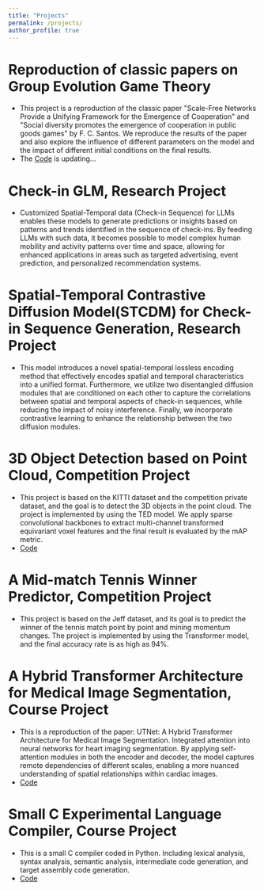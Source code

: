 ```yaml
---
title: "Projects"
permalink: /projects/
author_profile: true
---
```


Reproduction of classic papers on Group Evolution Game Theory
======
* This project is a reproduction of the classic paper "Scale-Free Networks Provide a Unifying Framework for the Emergence of Cooperation" and "Social diversity promotes the emergence of cooperation in public goods games" by F. C. Santos. We reproduce the results of the paper and also explore the influence of different parameters on the model and the impact of different initial conditions on the final results.
* The [Code](https://github.com/EvenEureka/Reproduction-on-group-evolution-game-theory) is updating...

Check-in GLM, Research Project
======
* Customized Spatial-Temporal data (Check-in Sequence) for LLMs enables these models to generate predictions or insights based on patterns and trends identified in the sequence of check-ins. By feeding LLMs with such data, it becomes possible to model complex human mobility and activity patterns over time and space, allowing for enhanced applications in areas such as targeted advertising, event prediction, and personalized recommendation systems. 


Spatial-Temporal Contrastive Diffusion Model(STCDM) for Check-in Sequence Generation, Research Project
======
* This model introduces a novel spatial-temporal lossless encoding method that effectively encodes spatial and temporal characteristics into a unified format. Furthermore, we utilize two disentangled diffusion modules that are conditioned on each other to capture the correlations between spatial and temporal aspects of check-in sequences, while reducing the impact of noisy interference. Finally, we incorporate contrastive learning to enhance the relationship between the two diffusion modules.


3D Object Detection based on Point Cloud, Competition Project
======
* This project is based on the KITTI dataset and the competition private dataset, and the goal is to detect the 3D objects in the point cloud. The project is implemented by using the TED model. We apply sparse convolutional backbones to extract multi-channel transformed equivariant voxel features and the final result is evaluated by the mAP metric.
* [Code](https://github.com/EvenEureka/3D-Object-Detection-based-on-Point-Cloud)


A Mid-match Tennis Winner Predictor, Competition Project
======
* This project is based on the Jeff dataset, and its goal is to predict the winner of the tennis match point by point and mining momentum changes. The project is implemented by using the Transformer model, and the final accuracy rate is as high as 94%.


A Hybrid Transformer Architecture for Medical Image Segmentation, Course Project
======
* This is a reproduction of the paper: UTNet: A Hybrid Transformer Architecture for Medical Image Segmentation. Integrated attention into neural networks for heart imaging segmentation. By applying self-attention modules in both the encoder and decoder, the model captures remote dependencies of different scales, enabling a more nuanced understanding of spatial relationships within cardiac images.
* [Code](https://github.com/EvenEureka/A-Hybrid-Transformer-Architecture-for-Medical-Image-Segmentation)

  
Small C Experimental Language Compiler, Course Project
======
* This is a small C compiler coded in Python. Including lexical analysis, syntax analysis, semantic analysis, intermediate code generation, and target assembly code generation.
* [Code](https://github.com/EvenEureka/Small-C-Experimental-Language-Compiler)

